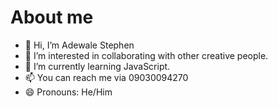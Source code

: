 # About me
- 👋 Hi, I’m Adewale Stephen
- 👀 I’m interested in collaborating with other creative people.
- 🌱 I’m currently learning JavaScript.
- 📫 You can reach me via 09030094270
- 😄 Pronouns: He/Him

<!---
DemoStephen/DemoStephen is a ✨ special ✨ repository because its `README.md` (this file) appears on your GitHub profile.
You can click the Preview link to take a look at your changes.
--->
